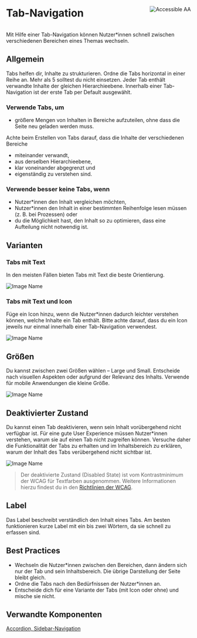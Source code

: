 <div style="display: inline-flex; align-items: center; justify-content: space-between; width: 100%;">
    <h1>Tab-Navigation</h1>
    <img src="assets/aa.png" alt="Accessible AA" />
</div>

Mit Hilfe einer Tab-Navigation können Nutzer\*innen schnell zwischen verschiedenen Bereichen eines Themas wechseln.

## Allgemein

Tabs helfen dir, Inhalte zu strukturieren. Ordne die Tabs horizontal in einer Reihe an. Mehr als 5 solltest du nicht einsetzen. Jeder Tab enthält verwandte Inhalte der gleichen Hierarchieebene. Innerhalb einer Tab-Navigation ist der erste Tab per Default ausgewählt.

### Verwende Tabs, um

- größere Mengen von Inhalten in Bereiche aufzuteilen, ohne dass die Seite neu geladen werden muss.

Achte beim Erstellen von Tabs darauf, dass die Inhalte der verschiedenen Bereiche

- miteinander verwandt,
- aus derselben Hierarchieebene,
- klar voneinander abgegrenzt und
- eigenständig zu verstehen sind.

### Verwende besser keine Tabs, wenn

- Nutzer\*innen den Inhalt vergleichen möchten,
- Nutzer\*innen den Inhalt in einer bestimmten Reihenfolge lesen müssen (z. B. bei Prozessen) oder
- du die Möglichkeit hast, den Inhalt so zu optimieren, dass eine Aufteilung nicht notwendig ist.

## Varianten

### Tabs mit Text

In den meisten Fällen bieten Tabs mit Text die beste Orientierung.

![Image Name](assets/3_components/tab-navigation/tab_navigation_textonly.png)

### Tabs mit Text und Icon

Füge ein Icon hinzu, wenn die Nutzer\*innen dadurch leichter verstehen können, welche Inhalte ein Tab enthält. Bitte achte darauf, dass du ein Icon jeweils nur einmal innerhalb einer Tab-Navigation verwendest.

![Image Name](assets/3_components/tab-navigation/tab_navigation_icon-text.png)

## Größen

Du kannst zwischen zwei Größen wählen – Large und Small. Entscheide nach visuellen Aspekten oder aufgrund der Relevanz des Inhalts. Verwende für mobile Anwendungen die kleine Größe.

![Image Name](assets/3_components/tab-navigation/tab_navigation_sizes.png)

## Deaktivierter Zustand

Du kannst einen Tab deaktivieren, wenn sein Inhalt vorübergehend nicht verfügbar ist. Für eine gute User Experience müssen Nutzer\*innen verstehen, warum sie auf einen Tab nicht zugreifen können. Versuche daher die Funktionalität der Tabs zu erhalten und im Inhaltsbereich zu erklären, warum der Inhalt des Tabs verübergehend nicht sichtbar ist.

![Image Name](assets/3_components/tab-navigation/tab_navigation_disabled.png)

> Der deaktivierte Zustand (Disabled State) ist vom Kontrastminimum der WCAG für Textfarben ausgenommen. Weitere Informationen hierzu findest du in den [Richtlinien der WCAG](https://www.w3.org/TR/WCAG21/#contrast-minimum).

## Label

Das Label beschreibt verständlich den Inhalt eines Tabs. Am besten funktionieren kurze Label mit ein bis zwei Wörtern, da sie schnell zu erfassen sind.

## Best Practices

- Wechseln die Nutzer\*innen zwischen den Bereichen, dann ändern sich nur der Tab und sein Inhaltsbereich. Die übrige Darstellung der Seite bleibt gleich.
- Ordne die Tabs nach den Bedürfnissen der Nutzer\*innen an.
- Entscheide dich für eine Variante der Tabs (mit Icon oder ohne) und mische sie nicht.

## Verwandte Komponenten

[Accordion, ](?path=/usage/components-accordion--standard)
[Sidebar-Navigation](?path=/usage/components-sidebar-navigation--standard)
